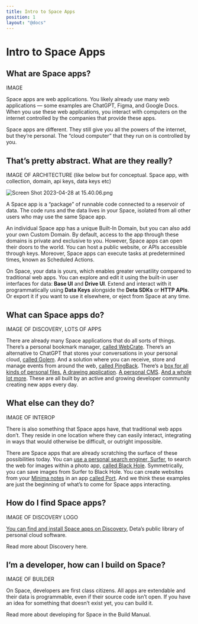 ```yaml
---
title: Intro to Space Apps
position: 1
layout: "@docs"
---
```


# Intro to Space Apps

## What are Space apps?

IMAGE

Space apps are web applications. You likely already use many web applications — some examples are ChatGPT, Figma, and Google Docs. When you use these web applications, you interact with computers on the internet controlled by the companies that provide these apps.

Space apps are different. They still give you all the powers of the internet, but they’re personal. The “cloud computer” that they run on is controlled by you.

## That’s pretty abstract. What are they really?

IMAGE OF ARCHITECTURE (like below but for conceptual. Space app, with collection, domain, api keys, data keys etc)

![Screen Shot 2023-04-28 at 15.40.06.png](Intro%20to%20Space%20Apps%209ac4481f8fab48c8986342f0981f8b36/Screen_Shot_2023-04-28_at_15.40.06.png)

A Space app is a “package” of runnable code connected to a reservoir of data. The code runs and the data lives in your Space, isolated from all other users who may use the same Space app.

An individual Space app has a unique Built-In Domain, but you can also add your own Custom Domain. By default, access to the app through these domains is private and exclusive to you. However, Space apps can open their doors to the world. You can host a public website, or APIs accessible through keys. Moreover, Space apps can execute tasks at predetermined times, known as Scheduled Actions.

On Space, your data is yours, which enables greater versatility compared to traditional web apps. You can explore and edit it using the built-in user interfaces for data: **Base UI** and **Drive UI**. Extend and interact with it programmatically using **Data Keys** alongside the **Deta SDKs** or **HTTP APIs**. Or export it if you want to use it elsewhere, or eject from Space at any time. 

## What can Space apps do?

IMAGE OF DISCOVERY, LOTS OF APPS

There are already many Space applications that do all sorts of things. There’s a personal bookmark manager, [called WebCrate](https://deta.space/discovery/@maxs1/webcrate). There’s an alternative to ChatGPT that stores your conversations in your personal cloud, [called Golem](https://deta.space/discovery/@henrycunh/golem). And a solution where you can receive, store and manage events from around the web, [called PingBack](https://deta.space/discovery/@maximilianheidenreich/pingback). There’s a [box for all kinds of personal files.](https://deta.space/discovery/@gyrooo/filebox) [A drawing application](https://deta.space/discovery/@deta/method-draw). [A personal CMS](https://deta.space/discovery/@sampoder/berowra-coy). [And a whole lot more](https://deta.space/discovery). These are all built by an active and growing developer community creating new apps every day. 

## What else can they do?

IMAGE OF INTEROP

There is also something that Space apps have, that traditional web apps don’t. They reside in one location where they can easily interact, integrating in ways that would otherwise be difficult, or outright impossible. 

There are Space apps that are already scratching the surface of these possibilities today. You can [use a personal search enginer, Surfer](https://deta.space/discovery/@sofa/surfer-uwm), to search the web for images within a photo app, [called Black Hole](https://deta.space/discovery/@mikhailsdv/black_hole-3kf). Symmetrically, you can save images from Surfer to Black Hole. You can create websites from your [Minima notes](https://deta.space/discovery/@maxs1/minima) in an app [called Port](https://deta.space/discovery/@maxs1/spaceport). And we think these examples are just the beginning of what’s to come for Space apps interacting.

## How do I find Space apps?

IMAGE OF DISCOVERY LOGO

[You can find and install Space apps on Discovery](https://deta.space/discovery), Deta’s public library of personal cloud software.

Read more about Discovery here.

## I’m a developer, how can I build on Space?

IMAGE OF BUILDER

On Space, developers are first class citizens. All apps are extendable and their data is programmable, even if their source code isn’t open. If you have an idea for something that doesn’t exist yet, you can build it.

Read more about developing for Space in the Build Manual.